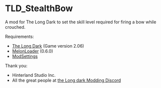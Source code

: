 # TLD_StealthBow

A mod for The Long Dark to set the skill level required for firing a bow while crouched.

Requirements:
- [The Long Dark](https://www.thelongdark.com/) (Game version 2.06)
- [MelonLoader](https://github.com/LavaGang/MelonLoader/) (0.6.0)
- [ModSettings](https://github.com/zeobviouslyfakeacc/ModSettings)

Thank you:

- Hinterland Studio Inc.
- All the great people at [the Long dark Modding Discord](https://discord.com/channels/322211727192358914/371713326725726209)

